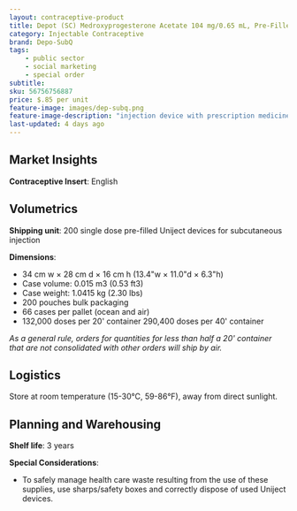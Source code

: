 ```yaml
---
layout: contraceptive-product
title: Depot (SC) Medroxyprogesterone Acetate 104 mg/0.65 mL, Pre-Filled Uniject Device, 1 Syringe
category: Injectable Contraceptive
brand: Depo-SubQ
tags: 
    - public sector
    - social marketing
    - special order
subtitle: 
sku: 56756756887
price: $.85 per unit
feature-image: images/dep-subq.png
feature-image-description: "injection device with prescription medicine box"
last-updated: 4 days ago
---
```

## Market Insights

**Contraceptive Insert**: English

## Volumetrics

**Shipping unit**: 200 single dose pre-filled Uniject devices for subcutaneous injection

**Dimensions**:

- 34 cm w × 28 cm d × 16 cm h (13.4"w × 11.0"d × 6.3"h)
- Case volume: 0.015 m3 (0.53 ft3)
- Case weight: 1.0415 kg (2.30 lbs)
- 200 pouches bulk packaging
- 66 cases per pallet (ocean and air)
- 132,000 doses per 20' container 290,400 doses per 40' container

*As a general rule, orders for quantities for less than half a 20' container that are not consolidated with other orders will ship by air.*

## Logistics

Store at room temperature (15-30°C, 59-86°F), away from direct sunlight.

## Planning and Warehousing 

**Shelf life**: 3 years

**Special Considerations**: 
- To safely manage health care waste resulting from the use of these supplies, use sharps/safety boxes and correctly dispose of used Uniject devices.
